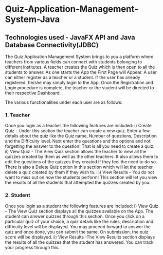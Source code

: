 # Quiz-Application-Management-System-Java

## Technologies used - JavaFX API and Java Database Connectivity(JDBC)

The Quiz Application Management System brings to you a platform where teachers from various fields can connect with students belonging to different institutes.
A teacher creates the Quiz which is then open to all the students to answer.
As one starts the App the First Page will Appear. A user can either register as a teacher or a student. If the user has already registered, he/she may simply login to the App. 
Once the Registration and Login procedure is complete, the teacher or the student will be directed to their respective Dashboard.

The various functionalities under each user are as follows:
### 1. Teacher
Once you login as a teacher the following features are included:
i) Create Quiz - Under this section the teacher can create a new quiz. Enter a few details about the quiz like the Quiz name, Number of questions, Description and the Difficulty level. Next enter the questions and the options and not forgetting the answer to the question! That is all you need to create a quiz.
ii) View Quiz - The View Quiz section allows the teacher to view all the quizzes created by them as well as the other teachers. It also allows them to edit the questions of the quizzes they created if they feel the need to do so. There is also a Delete Quiz option in this section which will let the teacher delete a quiz created by them if they wish to.
iii) View Results - You do not want to miss out on how the students perform! This section will let you view the results of all the students that attempted the quizzes created by you.  

### 2. Student
Once you login as a student the following features are included:
i) View Quiz - The View Quiz section displays all the quizzes available on the App. The student can answer quizzes through this section. Once you click on a particular quiz of your choice, a quiz details like the rules, description and difficulty level will be displayed. You may proceed forward to answer the quiz and once done, you can submit the same. On submission, the quiz score will be displayed. 
ii) View Results -The View Results section displays the results of all the quizzes that the student has answered. You can track your progress through this.
